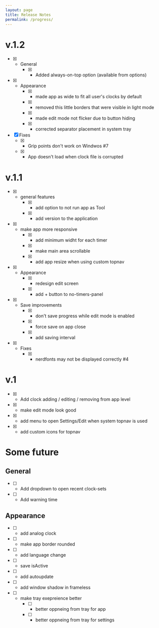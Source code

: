 ```yaml
---
layout: page
title: Release Notes
permalink: /progress/
---
```

# v.1.2
- [x] - General
    - [x] - Added always-on-top option (available from options)
- [x] - Appearance
    - [x] - made app as wide to fit all user's clocks by default
    - [x] - removed this little borders that were visible in light mode 
    - [x] - made edit mode not flicker due to button hiding
    - [x] - corrected separator placement in system tray 
- [x] Fixes
    - [x] -  Grip points don't work on Windwos #7 
    - [x] - App doesn't load when clock file is corrupted 


# v.1.1
- [x] - general features
    - [x] - add option to not run app as Tool
    - [x] - add version to the application
- [x] - make app more responsive
    - [x] - add minimum widht for each timer
    - [x] - make main area scrollable
    - [x] - add app resize when using custom topnav
- [x] - Appearance
    - [x] - redesign edit screen
    - [x] - add + button to no-timers-panel
- [x] - Save improvements
    - [x] - don't save progress while edit mode is enabled
    - [x] - force save on app close
    - [x] - add saving interval
- [x] - Fixes
    - [x] - nerdfonts may not be displayed correctly #4

# v.1
- [x] - Add clock adding / editing / removing from app level
- [x] - make edit mode look good
- [x] - add menu to open Settings/Edit when system topnav is used
- [x] - add custom icons for topnav

# Some future
## General
- [ ] - Add dropdown to open recent clock-sets
- [ ] - Add warning time

## Appearance
- [ ] - add analog clock
- [ ] - make app border rounded
- [ ] - add language change
- [ ] - save isActive
- [ ] - add autoupdate
- [ ] - add window shadow in frameless
- [ ] - make tray exepreience better
    - [ ] - better oppneing from tray for app
    - [ ] - better oppneing from tray for settings
